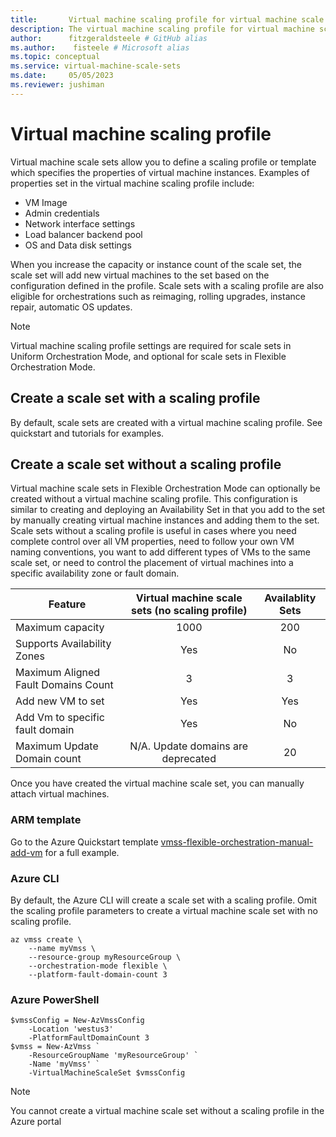 ```yaml
---
title:       Virtual machine scaling profile for virtual machine scale sets 
description: The virtual machine scaling profile for virtual machine scale sets define the vm configuration you want to use when adding instances to the scale set via autoscaling 
author:      fitzgeraldsteele # GitHub alias
ms.author:    fisteele # Microsoft alias
ms.topic: conceptual
ms.service: virtual-machine-scale-sets
ms.date:     05/05/2023
ms.reviewer: jushiman
---
```


# Virtual machine scaling profile

Virtual machine scale sets allow you to define a scaling profile or template which specifies the properties of virtual machine instances. Examples of properties set in the virtual machine scaling profile include:

- VM Image
- Admin credentials
- Network interface settings
- Load balancer backend pool
- OS and Data disk settings

When you increase the capacity or instance count of the scale set, the scale set will add new virtual machines to the set based on the configuration defined in the profile. Scale sets with a scaling profile are also eligible for orchestrations such as reimaging, rolling upgrades, instance repair, automatic OS updates.

> [!NOTE] 
> Virtual machine scaling profile settings are required for scale sets in Uniform Orchestration Mode, and optional for scale sets in Flexible Orchestration Mode.

## Create a scale set with a scaling profile
By default, scale sets are created with a virtual machine scaling profile. See quickstart and tutorials for examples.

## Create a scale set without a scaling profile

Virtual machine scale sets in Flexible Orchestration Mode can optionally be created without a virtual machine scaling profile. This configuration is similar to creating and deploying an Availability Set in that you add to the set by manually creating virtual machine instances and adding them to the set. Scale sets without a scaling profile is useful in cases where you need complete control over all VM properties, need to follow your own VM naming conventions, you want to add different types of VMs to the same scale set, or need to control the placement of virtual machines into a specific availability zone or fault domain.

|Feature |Virtual machine scale sets (no scaling profile) |Availablity Sets |
| -------- | :--------: | :--------: |
|Maximum capacity   |1000|200|
|Supports Availability Zones|Yes|No|
|Maximum Aligned Fault Domains Count|3|3|
|Add new VM to set |Yes|Yes|
|Add Vm to specific fault domain|Yes|No|
|Maximum Update Domain count|N/A. Update domains are deprecated|20|

Once you have created the virtual machine scale set, you can manually attach virtual machines.

### ARM template

Go to the Azure Quickstart template [vmss-flexible-orchestration-manual-add-vm](https://github.com/Azure/azure-quickstart-templates/tree/master/quickstarts/microsoft.compute/vmss-flexible-orchestration-manual-add-vm) for a full example.

### Azure CLI

By default, the Azure CLI will create a scale set with a scaling profile. Omit the scaling profile parameters to create a virtual machine scale set with no scaling profile.

```azurecli
az vmss create \
	--name myVmss \
	--resource-group myResourceGroup \
	--orchestration-mode flexible \
	--platform-fault-domain-count 3 
```

### Azure PowerShell

```azurepowershell
$vmssConfig = New-AzVmssConfig 
	-Location 'westus3' 
	-PlatformFaultDomainCount 3 
$vmss = New-AzVmss `
	-ResourceGroupName 'myResourceGroup' `
	-Name 'myVmss' `
	-VirtualMachineScaleSet $vmssConfig
```

> [!NOTE]
> You cannot create a virtual machine scale set without a scaling profile in the Azure portal
